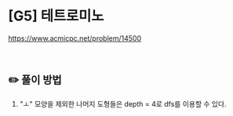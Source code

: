 # [G5] 테트로미노

https://www.acmicpc.net/problem/14500

</br>

## ✏️ 풀이 방법
1. "ㅗ" 모양을 제외한 나머지 도형들은 depth = 4로 dfs를 이용할 수 있다.

<br/>
